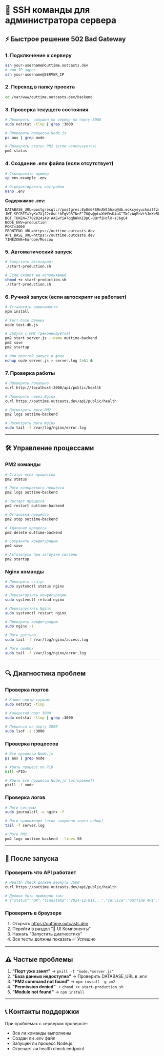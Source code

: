# 🔧 SSH команды для администратора сервера

## ⚡ Быстрое решение 502 Bad Gateway

### 1. Подключение к серверу
```bash
ssh your-username@outtime.outcasts.dev
# или IP адрес
ssh your-username@SERVER_IP
```

### 2. Переход в папку проекта
```bash
cd /var/www/outtime.outcasts.dev/backend
```

### 3. Проверка текущего состояния
```bash
# Проверить, запущен ли сервер на порту 3000
sudo netstat -tlnp | grep :3000

# Проверить процессы Node.js
ps aux | grep node

# Проверить статус PM2 (если используется)
pm2 status
```

### 4. Создание .env файла (если отсутствует)
```bash
# Скопировать пример
cp env.example .env

# Отредактировать настройки
nano .env
```

**Содержимое .env:**
```env
DATABASE_URL=postgresql://postgres:8p8m6FS9nAWl5hxq@db.eokcyeyucknztfzrrwmc.supabase.co:5432/postgres
JWT_SECRET=YyKx7XjJ2r8wL!bFgV93TNnE^Z6Qv@pLwXbM9sD4uG^TkCzAqRhVt%JmXe5UzNd
BOT_TOKEN=7702024149:AAEwYiA7qqhWkKIDpC-OQrfiHclX-sJ6gC4
NODE_ENV=production
PORT=3000
FRONTEND_URL=https://outtime.outcasts.dev
API_BASE_URL=https://outtime.outcasts.dev
TIMEZONE=Europe/Moscow
```

### 5. Автоматический запуск
```bash
# Запустить автоскрипт
./start-production.sh

# Если скрипт не исполняемый
chmod +x start-production.sh
./start-production.sh
```

### 6. Ручной запуск (если автоскрипт не работает)
```bash
# Установить зависимости
npm install

# Тест базы данных
node test-db.js

# Запуск с PM2 (рекомендуется)
pm2 start server.js --name outtime-backend
pm2 save
pm2 startup

# Или простой запуск в фоне
nohup node server.js > server.log 2>&1 &
```

### 7. Проверка работы
```bash
# Проверить локально
curl http://localhost:3000/api/public/health

# Проверить через Nginx
curl https://outtime.outcasts.dev/api/public/health

# Посмотреть логи PM2
pm2 logs outtime-backend

# Посмотреть логи Nginx
sudo tail -f /var/log/nginx/error.log
```

---

## 🛠️ Управление процессами

### PM2 команды
```bash
# Статус всех процессов
pm2 status

# Логи конкретного процесса
pm2 logs outtime-backend

# Рестарт процесса
pm2 restart outtime-backend

# Остановка процесса
pm2 stop outtime-backend

# Удаление процесса
pm2 delete outtime-backend

# Сохранить конфигурацию
pm2 save

# Автозапуск при загрузке системы
pm2 startup
```

### Nginx команды
```bash
# Проверить статус
sudo systemctl status nginx

# Перезагрузить конфигурацию
sudo systemctl reload nginx

# Перезапустить Nginx
sudo systemctl restart nginx

# Проверить конфигурацию
sudo nginx -t

# Логи доступа
sudo tail -f /var/log/nginx/access.log

# Логи ошибок
sudo tail -f /var/log/nginx/error.log
```

---

## 🔍 Диагностика проблем

### Проверка портов
```bash
# Какие порты слушают
sudo netstat -tlnp

# Конкретно порт 3000
sudo netstat -tlnp | grep :3000

# Процессы на порту 3000
sudo lsof -i :3000
```

### Проверка процессов
```bash
# Все процессы Node.js
ps aux | grep node

# Убить процесс по PID
kill <PID>

# Убить все процессы Node.js (осторожно!)
pkill -f node
```

### Проверка логов
```bash
# Логи системы
sudo journalctl -u nginx -f

# Логи приложения (если запущено через nohup)
tail -f server.log

# Логи PM2
pm2 logs outtime-backend --lines 50
```

---

## 🚀 После запуска

### Проверить что API работает
```bash
# Health check должен вернуть JSON
curl https://outtime.outcasts.dev/api/public/health

# Должно быть примерно так:
# {"status":"OK","timestamp":"2024-12-01T...","service":"OutTime API","version":"1.0.0"}
```

### Проверить в браузере
1. Открыть https://outtime.outcasts.dev
2. Перейти в раздел "🎨 UI Компоненты"
3. Нажать "Запустить диагностику"
4. Все тесты должны показать ✅ Успешно

---

## ⚠️ Частые проблемы

1. **"Порт уже занят"** → `pkill -f "node.*server.js"`
2. **"База данных недоступна"** → Проверить DATABASE_URL в .env
3. **"PM2 command not found"** → `npm install -g pm2`
4. **"Permission denied"** → `chmod +x start-production.sh`
5. **"Module not found"** → `npm install`

---

## 📞 Контакты поддержки

При проблемах с сервером проверьте:
- Все ли команды выполнены
- Создан ли .env файл
- Запущен ли процесс Node.js
- Отвечает ли health check endpoint 